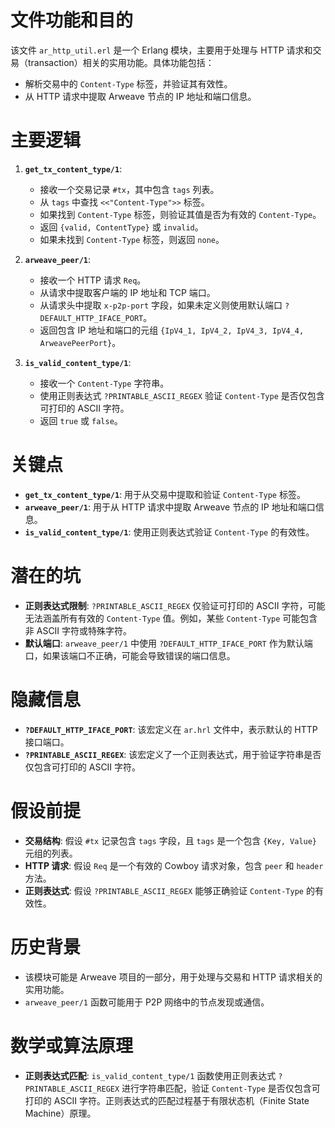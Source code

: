 # 文件功能和目的
该文件 `ar_http_util.erl` 是一个 Erlang 模块，主要用于处理与 HTTP 请求和交易（transaction）相关的实用功能。具体功能包括：
- 解析交易中的 `Content-Type` 标签，并验证其有效性。
- 从 HTTP 请求中提取 Arweave 节点的 IP 地址和端口信息。

# 主要逻辑
1. **`get_tx_content_type/1`**:
   - 接收一个交易记录 `#tx`，其中包含 `tags` 列表。
   - 从 `tags` 中查找 `<<"Content-Type">>` 标签。
   - 如果找到 `Content-Type` 标签，则验证其值是否为有效的 `Content-Type`。
   - 返回 `{valid, ContentType}` 或 `invalid`。
   - 如果未找到 `Content-Type` 标签，则返回 `none`。

2. **`arweave_peer/1`**:
   - 接收一个 HTTP 请求 `Req`。
   - 从请求中提取客户端的 IP 地址和 TCP 端口。
   - 从请求头中提取 `x-p2p-port` 字段，如果未定义则使用默认端口 `?DEFAULT_HTTP_IFACE_PORT`。
   - 返回包含 IP 地址和端口的元组 `{IpV4_1, IpV4_2, IpV4_3, IpV4_4, ArweavePeerPort}`。

3. **`is_valid_content_type/1`**:
   - 接收一个 `Content-Type` 字符串。
   - 使用正则表达式 `?PRINTABLE_ASCII_REGEX` 验证 `Content-Type` 是否仅包含可打印的 ASCII 字符。
   - 返回 `true` 或 `false`。

# 关键点
- **`get_tx_content_type/1`**: 用于从交易中提取和验证 `Content-Type` 标签。
- **`arweave_peer/1`**: 用于从 HTTP 请求中提取 Arweave 节点的 IP 地址和端口信息。
- **`is_valid_content_type/1`**: 使用正则表达式验证 `Content-Type` 的有效性。

# 潜在的坑
- **正则表达式限制**: `?PRINTABLE_ASCII_REGEX` 仅验证可打印的 ASCII 字符，可能无法涵盖所有有效的 `Content-Type` 值。例如，某些 `Content-Type` 可能包含非 ASCII 字符或特殊字符。
- **默认端口**: `arweave_peer/1` 中使用 `?DEFAULT_HTTP_IFACE_PORT` 作为默认端口，如果该端口不正确，可能会导致错误的端口信息。

# 隐藏信息
- **`?DEFAULT_HTTP_IFACE_PORT`**: 该宏定义在 `ar.hrl` 文件中，表示默认的 HTTP 接口端口。
- **`?PRINTABLE_ASCII_REGEX`**: 该宏定义了一个正则表达式，用于验证字符串是否仅包含可打印的 ASCII 字符。

# 假设前提
- **交易结构**: 假设 `#tx` 记录包含 `tags` 字段，且 `tags` 是一个包含 `{Key, Value}` 元组的列表。
- **HTTP 请求**: 假设 `Req` 是一个有效的 Cowboy 请求对象，包含 `peer` 和 `header` 方法。
- **正则表达式**: 假设 `?PRINTABLE_ASCII_REGEX` 能够正确验证 `Content-Type` 的有效性。

# 历史背景
- 该模块可能是 Arweave 项目的一部分，用于处理与交易和 HTTP 请求相关的实用功能。
- `arweave_peer/1` 函数可能用于 P2P 网络中的节点发现或通信。

# 数学或算法原理
- **正则表达式匹配**: `is_valid_content_type/1` 函数使用正则表达式 `?PRINTABLE_ASCII_REGEX` 进行字符串匹配，验证 `Content-Type` 是否仅包含可打印的 ASCII 字符。正则表达式的匹配过程基于有限状态机（Finite State Machine）原理。